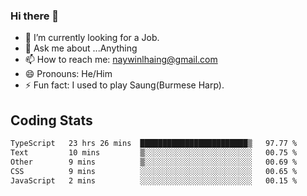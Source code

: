 ### Hi there 👋

- 🔭 I’m currently looking for a Job.
- 💬 Ask me about ...Anything
- 📫 How to reach me: naywinlhaing@gmail.com
- 😄 Pronouns: He/Him
- ⚡ Fun fact: I used to play Saung(Burmese Harp).


## Coding Stats
<!--START_SECTION:waka-->

```txt
TypeScript   23 hrs 26 mins  ████████████████████████▒   97.77 %
Text         10 mins         ▒░░░░░░░░░░░░░░░░░░░░░░░░   00.75 %
Other        9 mins          ▒░░░░░░░░░░░░░░░░░░░░░░░░   00.69 %
CSS          9 mins          ░░░░░░░░░░░░░░░░░░░░░░░░░   00.65 %
JavaScript   2 mins          ░░░░░░░░░░░░░░░░░░░░░░░░░   00.15 %
```

<!--END_SECTION:waka-->

